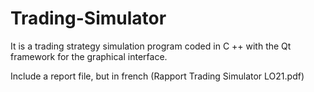 # Trading-Simulator
It is a trading strategy simulation program coded in C ++ with the Qt framework for the graphical interface.

Include a report file, but in french (Rapport Trading Simulator LO21.pdf)

